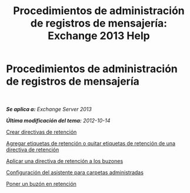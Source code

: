 ﻿---
title: 'Procedimientos de administración de registros de mensajería: Exchange 2013 Help'
TOCTitle: Procedimientos de administración de registros de mensajería
ms:assetid: bc2ff408-4a2b-4202-9515-e3e922a6320d
ms:mtpsurl: https://technet.microsoft.com/es-es/library/JJ150558(v=EXCHG.150)
ms:contentKeyID: 48268611
ms.date: 04/23/2018
mtps_version: v=EXCHG.150
ms.translationtype: HT
---

# Procedimientos de administración de registros de mensajería

 

_**Se aplica a:** Exchange Server 2013_

_**Última modificación del tema:** 2012-10-14_

[Crear directivas de retención](create-a-retention-policy-exchange-2013-help.md)

[Agregar etiquetas de retención o quitar etiquetas de retención de una directiva de retención](add-retention-tags-to-or-remove-retention-tags-from-a-retention-policy-exchange-2013-help.md)

[Aplicar una directiva de retención a los buzones](apply-a-retention-policy-to-mailboxes-exchange-2013-help.md)

[Configuración del asistente para carpetas administradas](configure-the-managed-folder-assistant-exchange-2013-help.md)

[Poner un buzón en retención](place-a-mailbox-on-retention-hold-exchange-2013-help.md)

